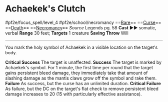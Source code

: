 # Achaekek's Clutch
#pf2e/focus_spell/level_4 #pf2e/school/necromancy 
==[Rare](../../../../../TTRPGShare-Pathfinder-2E-Vault/rules/traits/rare.md)== ==[Curse](../../../../../TTRPGShare-Pathfinder-2E-Vault/rules/traits/curse.md)== ==[Death](../../../../../TTRPGShare-Pathfinder-2E-Vault/rules/traits/death.md)== ==[Necromancy](../../../../../TTRPGShare-Pathfinder-2E-Vault/rules/traits/necromancy.md)==
*Source* Legends pg. 58
**Cast** ►► somatic, verbal
**Range** 30 feet; **Targets** 1 creature
**Saving Throw** Will

---
You mark the holy symbol of Achaekek in a visible location on the target's body.

**Critical Success** The target is unaffected.
**Success** The target is marked by Achaekek's symbol. For 1 minute, the first time per round that the target gains persistent bleed damage, they immediately take that amount of slashing damage as the mantis claws grow off the symbol and rake them.
**Failure** As success, but the curse has an unlimited duration.
**Critical Failure** As failure, but the DC on the target's flat check to remove persistent bleed damage increases to 20 (15 with particularly effective assistance).